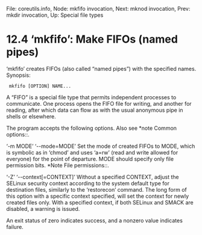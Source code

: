 File: coreutils.info,  Node: mkfifo invocation,  Next: mknod invocation,  Prev: mkdir invocation,  Up: Special file types

12.4 ‘mkfifo’: Make FIFOs (named pipes)
=======================================

‘mkfifo’ creates FIFOs (also called “named pipes”) with the specified
names.  Synopsis:

     mkfifo [OPTION] NAME...

   A “FIFO” is a special file type that permits independent processes to
communicate.  One process opens the FIFO file for writing, and another
for reading, after which data can flow as with the usual anonymous pipe
in shells or elsewhere.

   The program accepts the following options.  Also see *note Common
options::.

‘-m MODE’
‘--mode=MODE’
     Set the mode of created FIFOs to MODE, which is symbolic as in
     ‘chmod’ and uses ‘a=rw’ (read and write allowed for everyone) for
     the point of departure.  MODE should specify only file permission
     bits.  *Note File permissions::.

‘-Z’
‘--context[=CONTEXT]’
     Without a specified CONTEXT, adjust the SELinux security context
     according to the system default type for destination files,
     similarly to the ‘restorecon’ command.  The long form of this
     option with a specific context specified, will set the context for
     newly created files only.  With a specified context, if both
     SELinux and SMACK are disabled, a warning is issued.

   An exit status of zero indicates success, and a nonzero value
indicates failure.


